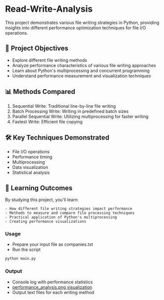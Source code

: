 # Read-Write-Analysis
This project demonstrates various file writing strategies in Python, providing insights into different performance optimization techniques for file I/O operations.


## 🚀 Project Objectives

- Explore different file writing methods
- Analyze performance characteristics of various file writing approaches
- Learn about Python's multiprocessing and concurrent programming
- Understand performance measurement and visualization techniques

## 📊 Methods Compared

1. Sequential Write: Traditional line-by-line file writing
1. Batch Processing Write: Writing in predefined batch sizes
1. Parallel Sequential Write: Utilizing multiprocessing for faster writing
1. Fastest Write: Efficient file copying

## 🛠 Key Techniques Demonstrated

- File I/O operations
- Performance timing
- Multiprocessing
- Data visualization
- Statistical analysis

## 🧠 Learning Outcomes

By studying this project, you'll learn:

    - How different file writing strategies impact performance
    - Methods to measure and compare file processing techniques
    - Practical application of Python's multiprocessing
    - Creating performance visualizations

### Usage

- Prepare your input file as companies.txt
- Run the script
```bash
python main.py
```

### Output

- Console log with performance statistics
- [performance_analysis.png visualization](https://github.com/XenosWarlocks/Read-Write-Analysis/blob/main/performance_analysis.png)
- Output text files for each writing method
